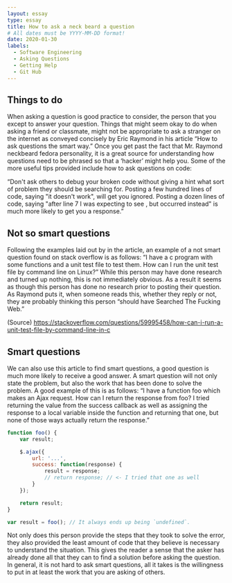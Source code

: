```yaml
---
layout: essay
type: essay
title: How to ask a neck beard a question
# All dates must be YYYY-MM-DD format!
date: 2020-01-30
labels:
  - Software Engineering
  - Asking Questions
  - Getting Help
  - Git Hub
---
```


## Things to do

When asking a question is good practice to consider, the person that you except to answer your question.  Things that might seem okay to do when asking a friend or classmate, might not be appropriate to ask a stranger on the internet as conveyed concisely by Eric Raymond in his article “How to ask questions the smart way.”  Once you get past the fact that Mr. Raymond neckbeard fedora personality, it is a great source for understanding how questions need to be phrased so that a ‘hacker’ might help you.  Some of the more useful tips provided include how to ask questions on code:

“Don't ask others to debug your broken code without giving a hint what sort of problem they should be searching for. Posting a few hundred lines of code, saying "it doesn't work", will get you ignored. Posting a dozen lines of code, saying "after line 7 I was expecting to see <x>, but <y> occurred instead" is much more likely to get you a response.”

## Not so smart questions

Following the examples laid out by in the article, an example of a not smart question found on stack overflow is as follows: “I have a c program with some functions and a unit test file to test them. How can I run the unit test file by command line on Linux?”  While this person may have done research and turned up nothing, this is not immediately obvious.  As a result it seems as though this person has done no research prior to posting their question.  As Raymond puts it, when someone reads this, whether they reply or not, they are probably thinking this person “should have Searched The Fucking Web.”

(Source) https://stackoverflow.com/questions/59995458/how-can-i-run-a-unit-test-file-by-command-line-in-c

## Smart questions

We can also use this article to find smart questions, a good question is much more likely to receive a good answer.  A smart question will not only state the problem, but also the work that has been done to solve the problem.  A good example of this is as follows:
“I have a function foo which makes an Ajax request. How can I return the response from foo?
I tried returning the value from the success callback as well as assigning the response to a local variable inside the function and returning that one, but none of those ways actually return the response.”

```javascript
function foo() {
    var result;

    $.ajax({
        url: '...',
        success: function(response) {
            result = response;
            // return response; // <- I tried that one as well
        }
    });

    return result;
}

var result = foo(); // It always ends up being `undefined`.
```

Not only does this person provide the steps that they took to solve the error, they also provided the least amount of code that they believe is necessary to understand the situation.  This gives the reader a sense that the asker has already done all that they can to find a solution before asking the question.  In general, it is not hard to ask smart questions, all it takes is the willingness to put in at least the work that you are asking of others.
